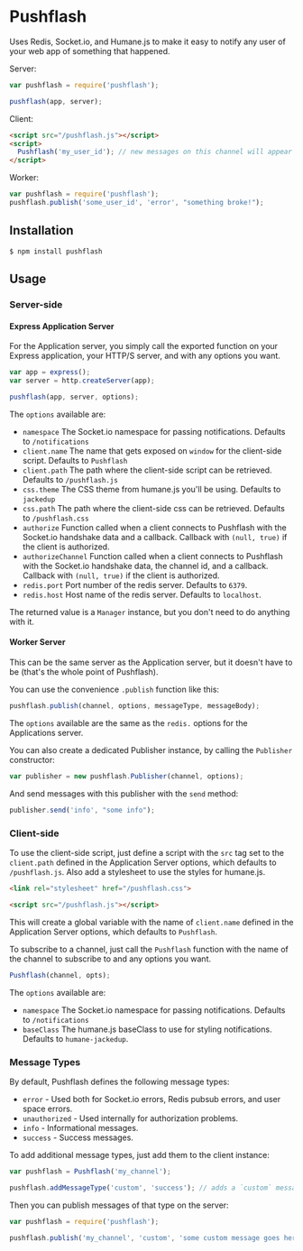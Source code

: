 Pushflash
=========

Uses Redis, Socket.io, and Humane.js to make it easy to notify any user of your web app of something that happened.

Server:

```javascript
var pushflash = require('pushflash');

pushflash(app, server);
```

Client:

```html
<script src="/pushflash.js"></script>
<script>
  Pushflash('my_user_id'); // new messages on this channel will appear automatically
</script>
```

Worker:

```javascript
var pushflash = require('pushflash');
pushflash.publish('some_user_id', 'error', "something broke!");
```

Installation
------------

```
$ npm install pushflash
```

Usage
-----

### Server-side

#### Express Application Server

For the Application server, you simply call the exported function on your Express application, your HTTP/S server, and with any options you want.

```javascript
var app = express();
var server = http.createServer(app);

pushflash(app, server, options);
```

The `options` available are:

* `namespace` The Socket.io namespace for passing notifications. Defaults to `/notifications`
* `client.name` The name that gets exposed on `window` for the client-side script. Defaults to `Pushflash`
* `client.path` The path where the client-side script can be retrieved. Defaults to `/pushflash.js`
* `css.theme` The CSS theme from humane.js you'll be using. Defaults to `jackedup`
* `css.path` The path where the client-side css can be retrieved. Defaults to `/pushflash.css`
* `authorize` Function called when a client connects to Pushflash with the Socket.io handshake data and a callback. Callback with `(null, true)` if the client is authorized.
* `authorizeChannel` Function called when a client connects to Pushflash with the Socket.io handshake data, the channel id, and a callback. Callback with `(null, true)` if the client is authorized.
* `redis.port` Port number of the redis server. Defaults to `6379`.
* `redis.host` Host name of the redis server. Defaults to `localhost`.

The returned value is a `Manager` instance, but you don't need to do anything with it.

#### Worker Server

This can be the same server as the Application server, but it doesn't have to be (that's the whole point of Pushflash).

You can use the convenience `.publish` function like this:

```javascript
pushflash.publish(channel, options, messageType, messageBody);
```

The `options` available are the same as the `redis.` options for the Applications server.

You can also create a dedicated Publisher instance, by calling the `Publisher` constructor:

```javascript
var publisher = new pushflash.Publisher(channel, options);
```

And send messages with this publisher with the `send` method:

```javascript
publisher.send('info', "some info");
```

### Client-side

To use the client-side script, just define a script with the `src` tag set to the `client.path` defined in the Application Server options, which defaults to `/pushflash.js`. Also add a stylesheet to use the styles for humane.js.

```html
<link rel="stylesheet" href="/pushflash.css">

<script src="/pushflash.js"></script>
```

This will create a global variable with the name of `client.name` defined in the Application Server options, which defaults to `Pushflash`.

To subscribe to a channel, just call the `Pushflash` function with the name of the channel to subscribe to and any options you want.

```javascript
Pushflash(channel, opts);
```

The `options` available are:

* `namespace` The Socket.io namespace for passing notifications. Defaults to `/notifications`
* `baseClass` The humane.js baseClass to use for styling notifications. Defaults to `humane-jackedup`.

### Message Types

By default, Pushflash defines the following message types:

* `error` - Used both for Socket.io errors, Redis pubsub errors, and user space errors.
* `unauthorized` - Used internally for authorization problems.
* `info` - Informational messages.
* `success` - Success messages.

To add additional message types, just add them to the client instance:

```javascript
var pushflash = Pushflash('my_channel');

pushflash.addMessageType('custom', 'success'); // adds a `custom` message type that is styled like a `success` message.
```

Then you can publish messages of that type on the server:
```javascript
var pushflash = require('pushflash');

pushflash.publish('my_channel', 'custom', 'some custom message goes here.');
```
